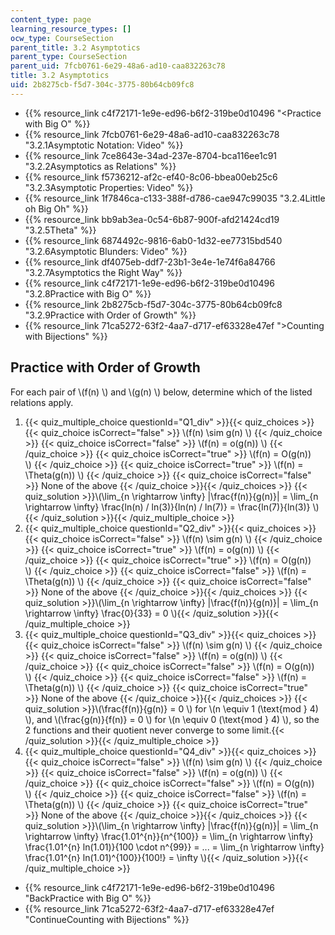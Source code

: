 ```yaml
---
content_type: page
learning_resource_types: []
ocw_type: CourseSection
parent_title: 3.2 Asymptotics
parent_type: CourseSection
parent_uid: 7fcb0761-6e29-48a6-ad10-caa832263c78
title: 3.2 Asymptotics
uid: 2b8275cb-f5d7-304c-3775-80b64cb09fc8
---
```


*   {{% resource_link c4f72171-1e9e-ed96-b6f2-319be0d10496 "\<Practice with Big O" %}}
*   {{% resource_link 7fcb0761-6e29-48a6-ad10-caa832263c78 "3.2.1Asymptotic Notation: Video" %}}
*   {{% resource_link 7ce8643e-34ad-237e-8704-bca116ee1c91 "3.2.2Asymptotics as Relations" %}}
*   {{% resource_link f5736212-af2c-ef40-8c06-bbea00eb25c6 "3.2.3Asymptotic Properties: Video" %}}
*   {{% resource_link 1f7846ca-c133-388f-d786-cae947c99035 "3.2.4Little oh Big Oh" %}}
*   {{% resource_link bb9ab3ea-0c54-6b87-900f-afd21424cd19 "3.2.5Theta" %}}
*   {{% resource_link 6874492c-9816-6ab0-1d32-ee77315bd540 "3.2.6Asymptotic Blunders: Video" %}}
*   {{% resource_link df4075eb-ddf7-23b1-3e4e-1e74f6a84766 "3.2.7Asymptotics the Right Way" %}}
*   {{% resource_link c4f72171-1e9e-ed96-b6f2-319be0d10496 "3.2.8Practice with Big O" %}}
*   {{% resource_link 2b8275cb-f5d7-304c-3775-80b64cb09fc8 "3.2.9Practice with Order of Growth" %}}
*   {{% resource_link 71ca5272-63f2-4aa7-d717-ef63328e47ef "\>Counting with Bijections" %}}

Practice with Order of Growth
-----------------------------

  

For each pair of \\(f(n) \\) and \\(g(n) \\) below, determine which of the listed relations apply.

1.  {{< quiz_multiple_choice questionId="Q1_div" >}}{{< quiz_choices >}}{{< quiz_choice isCorrect="false" >}}&nbsp;\\(f(n) \\sim g(n) \\)&nbsp;{{< /quiz_choice >}}
    {{< quiz_choice isCorrect="false" >}}&nbsp;\\(f(n) = o(g(n)) \\)&nbsp;{{< /quiz_choice >}}
    {{< quiz_choice isCorrect="true" >}}&nbsp;\\(f(n) = O(g(n)) \\)&nbsp;{{< /quiz_choice >}}
    {{< quiz_choice isCorrect="true" >}}&nbsp;\\(f(n) = \\Theta(g(n)) \\)&nbsp;{{< /quiz_choice >}}
    {{< quiz_choice isCorrect="false" >}}&nbsp;None of the above&nbsp;{{< /quiz_choice >}}{{< /quiz_choices >}}
    {{< quiz_solution >}}\\(\\lim\_{n \\rightarrow \\infty} |\\frac{f(n)}{g(n)}| = \\lim\_{n \\rightarrow \\infty} \\frac{ln(n) / ln(3)}{ln(n) / ln(7)} = \\frac{ln(7)}{ln(3)} \\){{< /quiz_solution >}}{{< /quiz_multiple_choice >}}
2.  {{< quiz_multiple_choice questionId="Q2_div" >}}{{< quiz_choices >}}{{< quiz_choice isCorrect="false" >}}&nbsp;\\(f(n) \\sim g(n) \\)&nbsp;{{< /quiz_choice >}}
    {{< quiz_choice isCorrect="true" >}}&nbsp;\\(f(n) = o(g(n)) \\)&nbsp;{{< /quiz_choice >}}
    {{< quiz_choice isCorrect="true" >}}&nbsp;\\(f(n) = O(g(n)) \\)&nbsp;{{< /quiz_choice >}}
    {{< quiz_choice isCorrect="false" >}}&nbsp;\\(f(n) = \\Theta(g(n)) \\)&nbsp;{{< /quiz_choice >}}
    {{< quiz_choice isCorrect="false" >}}&nbsp;None of the above&nbsp;{{< /quiz_choice >}}{{< /quiz_choices >}}
    {{< quiz_solution >}}\\(\\lim\_{n \\rightarrow \\infty} |\\frac{f(n)}{g(n)}| = \\lim\_{n \\rightarrow \\infty} \\frac{0}{33} = 0 \\){{< /quiz_solution >}}{{< /quiz_multiple_choice >}}
3.  {{< quiz_multiple_choice questionId="Q3_div" >}}{{< quiz_choices >}}{{< quiz_choice isCorrect="false" >}}&nbsp;\\(f(n) \\sim g(n) \\)&nbsp;{{< /quiz_choice >}}
    {{< quiz_choice isCorrect="false" >}}&nbsp;\\(f(n) = o(g(n)) \\)&nbsp;{{< /quiz_choice >}}
    {{< quiz_choice isCorrect="false" >}}&nbsp;\\(f(n) = O(g(n)) \\)&nbsp;{{< /quiz_choice >}}
    {{< quiz_choice isCorrect="false" >}}&nbsp;\\(f(n) = \\Theta(g(n)) \\)&nbsp;{{< /quiz_choice >}}
    {{< quiz_choice isCorrect="true" >}}&nbsp;None of the above&nbsp;{{< /quiz_choice >}}{{< /quiz_choices >}}
    {{< quiz_solution >}}\\(\\frac{f(n)}{g(n)} = 0 \\) for \\(n \\equiv 1 (\\text{mod } 4) \\), and \\(\\frac{g(n)}{f(n)} = 0 \\) for \\(n \\equiv 0 (\\text{mod } 4) \\), so the 2 functions and their quotient never converge to some limit.{{< /quiz_solution >}}{{< /quiz_multiple_choice >}}
4.  {{< quiz_multiple_choice questionId="Q4_div" >}}{{< quiz_choices >}}{{< quiz_choice isCorrect="false" >}}&nbsp;\\(f(n) \\sim g(n) \\)&nbsp;{{< /quiz_choice >}}
    {{< quiz_choice isCorrect="false" >}}&nbsp;\\(f(n) = o(g(n)) \\)&nbsp;{{< /quiz_choice >}}
    {{< quiz_choice isCorrect="false" >}}&nbsp;\\(f(n) = O(g(n)) \\)&nbsp;{{< /quiz_choice >}}
    {{< quiz_choice isCorrect="false" >}}&nbsp;\\(f(n) = \\Theta(g(n)) \\)&nbsp;{{< /quiz_choice >}}
    {{< quiz_choice isCorrect="true" >}}&nbsp;None of the above&nbsp;{{< /quiz_choice >}}{{< /quiz_choices >}}
    {{< quiz_solution >}}\\(\\lim\_{n \\rightarrow \\infty} |\\frac{f(n)}{g(n)}| = \\lim\_{n \\rightarrow \\infty} \\frac{1.01^{n}}{n^{100}} = \\lim\_{n \\rightarrow \\infty} \\frac{1.01^{n} ln(1.01)}{100 \\cdot n^{99}} = ... = \\lim\_{n \\rightarrow \\infty} \\frac{1.01^{n} ln(1.01)^{100}}{100!} = \\infty \\){{< /quiz_solution >}}{{< /quiz_multiple_choice >}}

*   {{% resource_link c4f72171-1e9e-ed96-b6f2-319be0d10496 "BackPractice with Big O" %}}
*   {{% resource_link 71ca5272-63f2-4aa7-d717-ef63328e47ef "ContinueCounting with Bijections" %}}